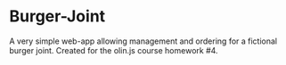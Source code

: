 # Burger-Joint
A very simple web-app allowing management and ordering for a fictional burger joint. Created for the olin.js course homework #4.